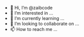 - 👋 Hi, I’m @zaibcode
- 👀 I’m interested in ...
- 🌱 I’m currently learning ...
- 💞️ I’m looking to collaborate on ...
- 📫 How to reach me ...

<!---
zaibcode/zaibcode is a ✨ special ✨ repository because its `README.md` (this file) appears on your GitHub profile.
You can click the Preview link to take a look at your changes.
--->
